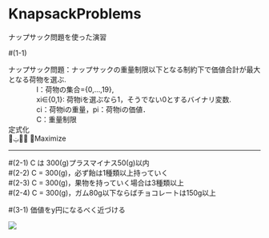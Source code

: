 # KnapsackProblems
ナップサック問題を使った演習　　

#(1-1)

ナップサック問題：ナップサックの重量制限以下となる制約下で価値合計が最大となる荷物を選ぶ.  
　　　　I：荷物の集合={0,...,19},  
　　　　xi∈{0,1}: 荷物iを選ぶなら1，そうでない0とするバイナリ変数.  
　　　　ci：荷物iの重量，pi：荷物iの価値．  
　　　　C：重量制限  
定式化  
௜ݔ௜݌ ෍Maximize  

***

#(2-1) C は 300(g)プラスマイナス50(g)以内  
#(2-2) C = 300(g)，必ず飴は1種類以上持っていく  
#(2-3) C = 300(g)，果物を持っていく場合は3種類以上  
#(2-4) C = 300(g)，ガム80g以下ならばチョコレートは150g以上  

#(3-1) 価値をy円になるべく近づける  

<img src="https://latex.codecogs.com/gif.latex?\sum_{i}^{}">
